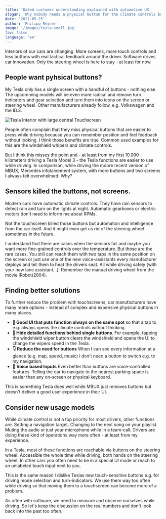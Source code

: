 ```yaml
---
title: 'Dated customer understanding explained with automotive UX'
slogan: 'Why nobody needs a physical button for the climate controls but touchscreens are a good fit for everything'
date: '2021-05-25'
author: 'Philipp Reiner'
image: '/images/tesla-small.jpg'
fav: false
language: 'en'
---
```


Interiors of our cars are changing. More screens, more touch controls and less buttons with real tactical feedback around the driver. Software drives car innovation. Only the steering wheel is here to stay - at least for now. 

## People want pyhsical buttons?
My Tesla only has a single screen with a handful of buttons - nothing else. The upcomming models will be even more radical and remove turn indicators and gear selection and turn them into icons on the screen or steering wheel. Other manufacturers already follow, e.g. Volkswagen and the ID.3.

![Tesla Interior with large central Touchscreen](/images/tesla-interior.jpg)

People often complain that they miss physical buttons that are easier to press while driving because you can remember position and feel feedback without looking. I think those benefits are true. Common used examples for this are the windshield whipers and climate controls. 

But I think this misses the point and - at least from my first 10.000 kilometers driving a Tesla Model 3 - the Tesla functions are easier to use while driving. In comparison, while driving the moore recent version of MBUX, Mercedes infotainement system, with more buttons and two screens I always felt overwhelmed. Why?

## Sensors killed the buttons, not screens.

Modern cars have automatic climate controls. They have rain sensors to detect rain and turn on the lights at night. Automatic gearboxes or electric motors don't need to inform me about RPMs.

 Not the touchscreen killed those buttons but automation and intelligence from the car itself. And it might even get us rid of the steering wheel sometimes in the future.  

I understand that there are cases when the sensors fail and maybe you want more fine-grained controls over the temperature. But those are the rare cases. You still can reach them with two taps in the same position on the screen or just use one of the new voice-assistants every manufacturer deploys and tell them to heat the drivers seat. All while driving safely (with your new lane assistant...). Remember the manual driving wheel from the movie iRobot(2004).

## Finding better solutions

To further reduce the problem with touchscreens, car manufacturers have many more options - instead of complex and expensive physical buttons in many places.

- **🎯 Good UI that puts function always on the same spot** so that a tap to e.g. always opens the climate controls without thinking.
- **👀 Hide detailed functions behind single buttons**. For example, tapping the windshield wiper button clears the windshield and opens the UI to change the wipers speed in the Tesla.
- **👇 Reduce the need for buttons** When I can see every information at a glance (e.g. map, speed, music) I don't need a button to switch e.g. to my navigation. 
- **💬 Voice based Inputs** Even better than buttons are voice-controlled features. Telling the car to navigate to the nearest parking space is easier than any on-screen or physical keyboard.

This is something Tesla does well while MBUX just removes buttons but doesn't deliver a good user experience in their UI.

## Consider new usage models

While climate control is not a top priority for most drivers, other functions are. Setting a navigation target. Changing to the next song on your playlist. Muting the audio or just your microphone while in a team-call. Drivers are doing these kind of operations way more often - at least from my experience.

In a Tesla, most of these functions are reachable via buttons on the steering wheel. Accessible the whole time while driving, both hands on the steering wheel. In other cars you often need to be in a special UI mode or reach to an unlabeled touch input next to you.

This is the same reason I dislike Teslas new touch-sensitive buttons e.g. for driving mode selection and turn-indicators. We use them way too often while driving so that moving them to a touchscreen can become more of a problem.

As often with software, we need to measure and observe ourselves while driving. So let's keep the discussion on the real numbers and don't look back into the past too often.

